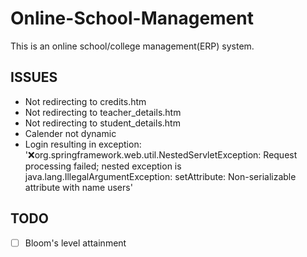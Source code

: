 # Online-School-Management

This is an online school/college management(ERP) system.


## ISSUES ##
 - Not redirecting to credits.htm
 - Not redirecting to teacher_details.htm
 - Not redirecting to student_details.htm
 - Calender not dynamic
 - Login resulting in exception: ':x:org.springframework.web.util.NestedServletException: Request processing failed; nested exception is java.lang.IllegalArgumentException: setAttribute: Non-serializable attribute with name users'
 
 ## TODO ##
  - [ ] Bloom's level attainment
